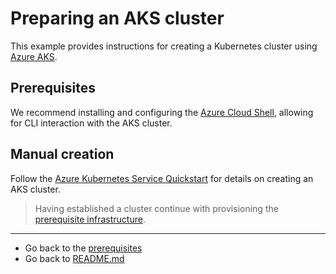 # Preparing an AKS cluster
This example provides instructions for creating a Kubernetes cluster using [Azure AKS](https://azure.microsoft.com/en-au/services/kubernetes-service/).

## Prerequisites
We recommend installing and configuring the [Azure Cloud Shell](https://docs.microsoft.com/en-au/azure/cloud-shell/quickstart), allowing for CLI interaction with the AKS cluster.

## Manual creation
Follow the [Azure Kubernetes Service Quickstart](https://docs.microsoft.com/en-au/azure/aks/kubernetes-walkthrough) for details on creating an AKS cluster.

> Having established a cluster continue with provisioning the [prerequisite infrastructure](../../PREREQUISITES.md).

***
* Go back to the [prerequisites](../../PREREQUISITES.md)
* Go back to [README.md](../../../README.md)
